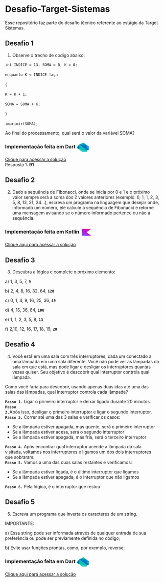 # Desafio-Target-Sistemas
Esse repositório faz parte do desafio técnico referente ao estágio da Target Sistemas. 

## Desafio 1
1) Observe o trecho de código abaixo:
```
int INDICE = 13, SOMA = 0, K = 0;

enquanto K < INDICE faça

{

K = K + 1;

SOMA = SOMA + K;

}

imprimir(SOMA);
```


Ao final do processamento, qual será o valor da variável SOMA?
### Implementação feita em Dart <img align="center" alt="Joao-Dart" height="30" width="40" src="https://raw.githubusercontent.com/devicons/devicon/master/icons/dart/dart-original.svg">
[Clique para acessar a solução](https://github.com/jolucas245/Desafio-Target-Sistemas/blob/main/soma/soma.dart)<br>
Resposta 1: **91** 

## Desafio 2
2) Dado a sequência de Fibonacci, onde se inicia por 0 e 1 e o próximo valor sempre será a soma dos 2 valores anteriores (exemplo: 0, 1, 1, 2, 3, 5, 8, 13, 21, 34...), escreva um programa na linguagem que desejar onde, informado um número, ele calcule a sequência de Fibonacci e retorne uma mensagem avisando se o número informado pertence ou não a sequência.
### Implementação feita em Kotlin <img align="center" alt="Joao-Kotlin" height="30" width="40" src="https://raw.githubusercontent.com/devicons/devicon/master/icons/kotlin/kotlin-original.svg">
[Clique aqui para acessar a solução](https://github.com/jolucas245/Desafio-Target-Sistemas/blob/main/fibonacci/Fibonacci.kt)

## Desafio 3
3) Descubra a lógica e complete o próximo elemento:

a) 1, 3, 5, 7, <strong><code>9</code></strong>

b) 2, 4, 8, 16, 32, 64, <strong><code>128</code></strong>

c) 0, 1, 4, 9, 16, 25, 36, <strong><code>49</code></strong>

d) 4, 16, 36, 64, <strong><code>100</code></strong>

e) 1, 1, 2, 3, 5, 8, <strong><code>13</code></strong>

f) 2,10, 12, 16, 17, 18, 19, <strong><code>20</code></strong>

## Desafio 4
4) Você está em uma sala com três interruptores, cada um conectado a uma lâmpada em uma sala diferente. Você não pode ver as lâmpadas da sala em que está, mas pode ligar e desligar os interruptores quantas vezes quiser. Seu objetivo é descobrir qual interruptor controla qual lâmpada.

Como você faria para descobrir, usando apenas duas idas até uma das salas das lâmpadas, qual interruptor controla cada lâmpada?

<strong><code>Passo 1.</code></strong> Ligar o primeiro interruptor e deixar ligado durante 20 minutos.<br>
<strong><code>Passo 2.</code></strong>Após isso, desligar o primeiro interruptor e ligar o segundo interruptor.<br>
<strong><code>Passo 3.</code></strong> Correr até uma das 3 salas e verificar os casos:
- Se a lâmpada estiver apagada, mas quente, será o primeiro interruptor
- Se a lâmpada estiver acesa, será o segundo interruptor
- Se a lâmpada estiver apagada, mas fria, será o terceiro interruptor<br>

<strong><code>Passo 4.</code></strong> Após encontrar qual interruptor acende a lâmpada da sala visitada, voltamos nos interruptores e ligamos um dos dois interruptores que sobraram.<br>
<strong><code>Passo 5.</code></strong> Vamos a uma das duas salas restantes e verificamos:
- Se a lâmpada estiver ligada, é o último interruptor que ligamos
- Se a lâmpada estiver apagada, é o interruptor que não ligamos<br>

<strong><code>Passo 6.</code></strong> Pela lógica, é o interruptor que restou

## Desafio 5
5) Escreva um programa que inverta os caracteres de um string.

IMPORTANTE:

a) Essa string pode ser informada através de qualquer entrada de sua preferência ou pode ser previamente definida no código;

b) Evite usar funções prontas, como, por exemplo, reverse;
### Implementação feita em Dart <img align="center" alt="Joao-Dart" height="30" width="40" src="https://raw.githubusercontent.com/devicons/devicon/master/icons/dart/dart-original.svg">
[Clique aqui para acessar a solução](https://github.com/jolucas245/Desafio-Target-Sistemas/blob/main/stringReversa/revert.dart)
